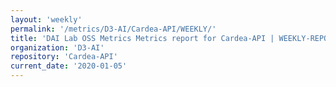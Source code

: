 ```yaml
---
layout: 'weekly'
permalink: '/metrics/D3-AI/Cardea-API/WEEKLY/'
title: 'DAI Lab OSS Metrics Metrics report for Cardea-API | WEEKLY-REPORT-2020-01-05'
organization: 'D3-AI'
repository: 'Cardea-API'
current_date: '2020-01-05'
---
```

